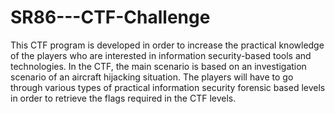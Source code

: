# SR86---CTF-Challenge
This CTF program is developed in order to increase the practical knowledge of the players who are interested in information security-based tools and technologies.
In the CTF, the main scenario is based on an investigation scenario of an aircraft hijacking situation. The players will have to go through various types of practical information security forensic based levels in order to retrieve the flags required in the CTF levels.
